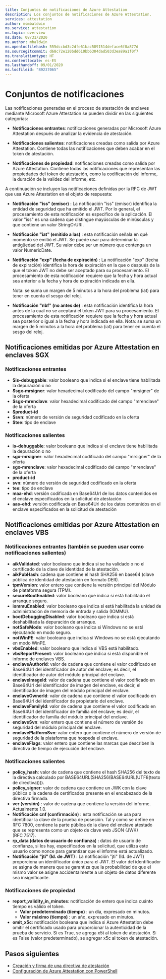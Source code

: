 ```yaml
---
title: Conjuntos de notificaciones de Azure Attestation
description: Los conjuntos de notificaciones de Azure Attestation.
services: attestation
author: msmbaldwin
ms.service: attestation
ms.topic: overview
ms.date: 08/31/2020
ms.author: mbaldwin
ms.openlocfilehash: 555dccbd3c2dfe61bac5891514deface6f8a877d
ms.sourcegitcommit: d68c72e120bdd610bb6304dad503d3ea89a1f0f7
ms.translationtype: HT
ms.contentlocale: es-ES
ms.lasthandoff: 09/01/2020
ms.locfileid: "89237065"
---
```

# <a name="claim-sets"></a>Conjuntos de notificaciones

Las notificaciones generadas en el proceso de atestación de enclaves mediante Microsoft Azure Attestation se pueden dividir en las siguientes categorías:

- **Notificaciones entrantes**: notificaciones generadas por Microsoft Azure Attestation después de analizar la evidencia de atestación.

- **Notificaciones salientes**: notificaciones creadas como salida por Azure Attestation. Contiene todas las notificaciones que deben acabar en el token de atestación.

- **Notificaciones de propiedad**: notificaciones creadas como salida por Azure Attestation. Contiene todas las notificaciones que representan las propiedades del token de atestación, como la codificación del informe, la duración de la validez del informe, etc.

A continuación se incluyen las notificaciones definidas por la RFC de JWT que usa Azure Attestation en el objeto de respuesta:

- **Notificación "iss" (emisor)** : La notificación "iss" (emisor) identifica la entidad de seguridad que ha emitido el JWT. Por lo general, el procesamiento de esta notificación es específico de la aplicación. El valor "iss" es una cadena que distingue mayúsculas de minúsculas y que contiene un valor StringOrURI.
- **Notificación "iat" (emitido a las)** : esta notificación señala en qué momento se emitió el JWT. Se puede usar para determinar la antigüedad del JWT. Su valor debe ser un número que contenga un valor NumericDate.
- **Notificación "exp" (fecha de expiración)** : La notificación "exp" (fecha de expiración) identifica la hora de expiración en la que o después de la que el token JWT no debe ser aceptado para su procesamiento. El procesamiento de esta notificación requiere que la fecha y hora actual sea anterior a la fecha y hora de expiración indicada en ella.

  Nota: se suma un margen de 5 minutos a la hora del problema (iat) para tener en cuenta el sesgo del reloj.
- **Notificación "nbf" (no antes de)** : esta notificación identifica la hora antes de la cual no se aceptará el token JWT para su procesamiento. El procesamiento de esta notificación requiere que la fecha y hora actual sea posterior o igual a la fecha y hora indicada en ella.
  Nota: se suma un margen de 5 minutos a la hora del problema (iat) para tener en cuenta el sesgo del reloj.

## <a name="claims-issued-by-azure-attestation-in-sgx-enclaves"></a>Notificaciones emitidas por Azure Attestation en enclaves SGX

### <a name="incoming-claims"></a>Notificaciones entrantes 

- **$is-debuggable**: valor booleano que indica si el enclave tiene habilitada la depuración o no
- **$sgx-mrsigner**: valor hexadecimal codificado del campo "mrsigner" de la oferta
- **$sgx-mrenclave**: valor hexadecimal codificado del campo "mrenclave" de la oferta
- **$product-id**
- **$svn**: número de versión de seguridad codificado en la oferta 
- **$tee**: tipo de enclave 

### <a name="outgoing-claims"></a>Notificaciones salientes

- **is-debuggable**: valor booleano que indica si el enclave tiene habilitada la depuración o no
- **sgx-mrsigner**: valor hexadecimal codificado del campo "mrsigner" de la oferta
- **sgx-mrenclave**: valor hexadecimal codificado del campo "mrenclave" de la oferta
- **product-id**
- **svn**: número de versión de seguridad codificado en la oferta 
- **tee**: tipo de enclave 
- **maa-ehd**:  versión codificada en Base64Url de los datos contenidos en el enclave especificados en la solicitud de atestación 
- **aas-ehd**:  versión codificada en Base64Url de los datos contenidos en el enclave especificados en la solicitud de atestación 

## <a name="claims-issued-by-azure-attestation-in-vbs-enclaves"></a>Notificaciones emitidas por Azure Attestation en enclaves VBS

### <a name="incoming-claims-can-also-be-used-as-outgoing-claims"></a>Notificaciones entrantes (también se pueden usar como notificaciones salientes)

- **aikValidated**:  valor booleano que indica si se ha validado o no el certificado de la clave de identidad de la atestación.
- **aikPubHash**:  cadena que contiene el hash SHA256 en base64 (clave pública de identidad de atestación en formato DER).
- **tpmVersion**:   valor entero que contiene la versión principal del Módulo de plataforma segura (TPM).
- **secureBootEnabled**: valor booleano que indica si está habilitado el arranque seguro.
- **iommuEnabled**:  valor booleano que indica si está habilitada la unidad de administración de memoria de entrada y salida (IOMMU).
- **bootDebuggingDisabled**: valor booleano que indica si está deshabilitada la depuración de arranque.
- **notSafeMode**:  valor booleano que indica si Windows no se está ejecutando en modo seguro.
- **notWinPE**:  valor booleano que indica si Windows no se está ejecutando en modo WinPE.
- **vbsEnabled**:  valor booleano que indica si VBS está habilitado.
- **vbsReportPresent**:  valor booleano que indica si está disponible el informe de enclaves VBS.
- **enclaveAuthorId**:  valor de cadena que contiene el valor codificado en Base64Url del identificador de autor del enclave; es decir, el identificador de autor del módulo principal del enclave.
- **enclaveImageId**:  valor de cadena que contiene el valor codificado en Base64Url del identificador de imagen del enclave, es decir, el identificador de imagen del módulo principal del enclave.
- **enclaveOwnerId**:  valor de cadena que contiene el valor codificado en Base64Url del identificador de propietario del enclave.
- **enclaveFamilyId**:  valor de cadena que contiene el valor codificado en Base64Url del identificador de familia del enclave; es decir, el identificador de familia del módulo principal del enclave.
- **enclaveSvn**:  valor entero que contiene el número de versión de seguridad del módulo principal del enclave.
- **enclavePlatformSvn**:  valor entero que contiene el número de versión de seguridad de la plataforma que hospeda el enclave.
- **enclaveFlags**:  valor entero que contiene las marcas que describen la directiva de tiempo de ejecución del enclave.
  
### <a name="outgoing-claims"></a>Notificaciones salientes

- **policy_hash**:  valor de cadena que contiene el hash SHA256 del texto de la directiva calculado por BASE64URL(SHA256(BASE64URL(UTF8(texto de directiva)))).
- **policy_signer**:  valor de cadena que contiene un JWK con la clave pública o la cadena de certificados presente en el encabezado de la directiva firmada.
- **ver (versión)** :  valor de cadena que contiene la versión del informe. Actualmente 1.0.
- **Notificación cnf (confirmación)** :  esta notificación se usa para identificar la clave de la prueba de posesión. Tal y como se define en RFC 7800, contiene la parte pública de la clave del enclave atestado que se representa como un objeto de clave web JSON (JWK) (RFC 7517).
- **rp_data (datos de usuario de confianza)** :  datos de usuario de confianza, si los hay, especificados en la solicitud, que utiliza este usuario como nonce para garantizar que el informe está actualizado.
- **Notificación "jti" (Id. de JWT)** : La notificación "jti" (Id. de JWT) proporciona un identificador único para el JWT. El valor del identificador se asigna de manera que se garantiza que la probabilidad de que el mismo valor se asigne accidentalmente a un objeto de datos diferente sea insignificante.

### <a name="property-claims"></a>Notificaciones de propiedad

- **report_validity_in_minutes**: notificación de entero que indica cuánto tiempo es válido el token.
  - **Valor predeterminado (tiempo)** : un día, expresado en minutos.
  - **Valor máximo (tiempo)** : un año, expresado en minutos.
- **omit_x5c**: notificación booleana que indica si Azure Attestation debe omitir el certificado usado para proporcionar la autenticidad de la prueba de servicio. Si es True, se agrega x5t al token de atestación. Si es False (valor predeterminado), se agregar x5c al token de atestación.

## <a name="next-steps"></a>Pasos siguientes
- [Creación y firma de una directiva de atestación](author-sign-policy.md)
- [Configuración de Azure Attestation con PowerShell](quickstart-powershell.md)
